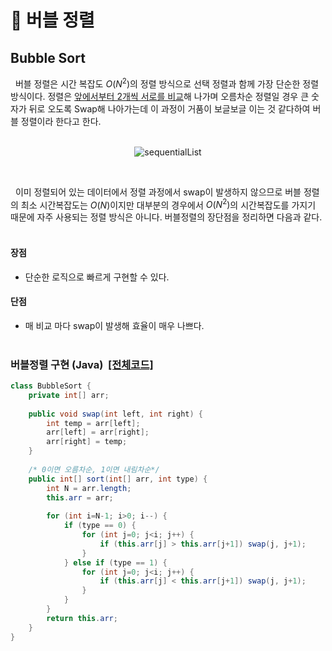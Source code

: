 📄 **버블 정렬**
===================
## **Bubble Sort**
&nbsp;&nbsp;버블 정렬은 시간 복잡도 $O(N^2)$의 정렬 방식으로 선택 정렬과 함께 가장 단순한 정렬 방식이다. 정렬은 <u>앞에서부터 2개씩 서로를 비교</u>해 나가며 오름차순 정렬일 경우 큰 숫자가 뒤로 오도록 Swap해 나아가는데 이 과정이 거품이 보글보글 이는 것 같다하여 버블 정렬이라 한다고 한다.
<br/><br/>

<p align="center">
    <img src="https://upload.wikimedia.org/wikipedia/commons/c/c8/Bubble-sort-example-300px.gif" alt="sequentialList">
</p></br>

&nbsp;&nbsp;이미 정렬되어 있는 데이터에서 정렬 과정에서 swap이 발생하지 않으므로 버블 정렬의 최소 시간복잡도는 $O(N)$이지만 대부분의 경우에서 $O(N^2)$의 시간복잡도를 가지기 때문에 자주 사용되는 정렬 방식은 아니다. 버블정렬의 장단점을 정리하면 다음과 같다.
<br/><br/>

#### **장점**
- 단순한 로직으로 빠르게 구현할 수 있다.

#### **단점**
- 매 비교 마다 swap이 발생해 효율이 매우 나쁘다.
<br/><br/>

### **버블정렬 구현 (Java)** &nbsp;[[전체코드]](code/BubbleSort.java)
```java
class BubbleSort {
	private int[] arr;
	
	public void swap(int left, int right) {
		int temp = arr[left];
		arr[left] = arr[right];
		arr[right] = temp;
	}
	
	/* 0이면 오름차순, 1이면 내림차순*/
	public int[] sort(int[] arr, int type) {
		int N = arr.length;
		this.arr = arr;
		
		for (int i=N-1; i>0; i--) {
			if (type == 0) {
				for (int j=0; j<i; j++) {					
					if (this.arr[j] > this.arr[j+1]) swap(j, j+1);
				}
			} else if (type == 1) {
				for (int j=0; j<i; j++) {					
					if (this.arr[j] < this.arr[j+1]) swap(j, j+1);
				}
			}
		}
		return this.arr;
	}
}
```